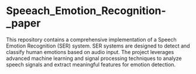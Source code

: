 # Speeach_Emotion_Recognition-_paper
 This repository contains a comprehensive implementation of a Speech Emotion Recognition (SER) system. SER systems are designed to detect and classify human emotions based on audio input. The project leverages advanced machine learning and signal processing techniques to analyze speech signals and extract meaningful features for emotion detection.
